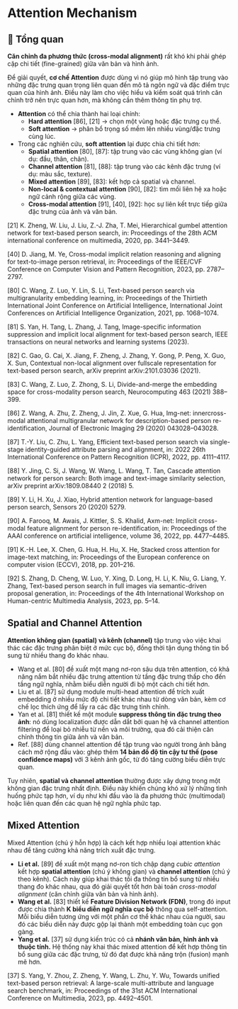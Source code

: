 # Attention Mechanism

## 🧾 Tổng quan
**Căn chỉnh đa phương thức (cross-modal alignment)** rất khó khi phải ghép cặp chi tiết (fine-grained) giữa văn bản và hình ảnh.

Để giải quyết, **cơ chế Attention** được dùng vì nó giúp mô hình tập trung vào những đặc trưng quan trọng liên quan đến mô tả ngôn ngữ và đặc điểm trực quan của hình ảnh. Điều này làm cho việc hiểu và kiểm soát quá trình căn chỉnh trở nên trực quan hơn, mà không cần thêm thông tin phụ trợ.

- **Attention** có thể chia thành hai loại chính:
    - **Hard attention** [86], [21] → chọn một vùng hoặc đặc trưng cụ thể.
    - **Soft attention** → phân bổ trọng số mềm lên nhiều vùng/đặc trưng cùng lúc.
- Trong các nghiên cứu, **soft attention** lại được chia chi tiết hơn:
    - **Spatial attention** [80], [87]: tập trung vào các vùng không gian (ví dụ: đầu, thân, chân).
    - **Channel attention** [81], [88]: tập trung vào các kênh đặc trưng (ví dụ: màu sắc, texture).
    - **Mixed attention** [89], [83]: kết hợp cả spatial và channel.
    - **Non-local & contextual attention** [90], [82]: tìm mối liên hệ xa hoặc ngữ cảnh rộng giữa các vùng.
    - **Cross-modal attention** [91], [40], [92]: học sự liên kết trực tiếp giữa đặc trưng của ảnh và văn bản.

[21] K. Zheng, W. Liu, J. Liu, Z.-J. Zha, T. Mei, Hierarchical gumbel attention network for text-based person search, in: Proceedings of the 28th ACM international conference on multimedia, 2020, pp. 3441–3449.

[40] D. Jiang, M. Ye, Cross-modal implicit relation reasoning and aligning for text-to-image person retrieval, in: Proceedings of the IEEE/CVF Conference on Computer Vision and Pattern Recognition, 2023, pp. 2787–2797.

[80] C. Wang, Z. Luo, Y. Lin, S. Li, Text-based person search via multigranularity embedding learning, in: Proceedings of the Thirtieth International Joint Conference on Artificial Intelligence, International Joint Conferences on Artificial Intelligence Organization, 2021, pp. 1068–1074.

[81] S. Yan, H. Tang, L. Zhang, J. Tang, Image-specific information suppression and implicit local alignment for text-based person search, IEEE transactions on neural networks and learning systems (2023).

[82] C. Gao, G. Cai, X. Jiang, F. Zheng, J. Zhang, Y. Gong, P. Peng, X. Guo, X. Sun, Contextual non-local alignment over fullscale representation for text-based person search, arXiv preprint arXiv:2101.03036 (2021).

[83] C. Wang, Z. Luo, Z. Zhong, S. Li, Divide-and-merge the embedding space for cross-modality person search, Neurocomputing 463 (2021) 388–399.

[86] Z. Wang, A. Zhu, Z. Zheng, J. Jin, Z. Xue, G. Hua, Img-net: innercross-modal attentional multigranular network for description-based person re-identification, Journal of Electronic Imaging 29 (2020) 043028–043028.

[87] T.-Y. Liu, C. Zhu, L. Yang, Efficient text-based person search via single-stage identity-guided attribute parsing and alignment, in: 2022 26th International Conference on Pattern Recognition (ICPR), 2022, pp. 4111–4117.

[88] Y. Jing, C. Si, J. Wang, W. Wang, L. Wang, T. Tan, Cascade attention network for person search: Both image and text-image similarity selection, arXiv preprint arXiv:1809.08440 2 (2018) 5.

[89] Y. Li, H. Xu, J. Xiao, Hybrid attention network for language-based person search, Sensors 20 (2020) 5279.

[90] A. Farooq, M. Awais, J. Kittler, S. S. Khalid, Axm-net: Implicit cross-modal feature alignment for person re-identification, in: Proceedings of the AAAI conference on artificial intelligence, volume 36, 2022, pp. 4477–4485.

[91] K.-H. Lee, X. Chen, G. Hua, H. Hu, X. He, Stacked cross attention for image-text matching, in: Proceedings of the European conference on computer vision (ECCV), 2018, pp. 201–216.

[92] S. Zhang, D. Cheng, W. Luo, Y. Xing, D. Long, H. Li, K. Niu, G. Liang, Y. Zhang, Text-based person search in full images via semantic-driven proposal generation, in: Proceedings of the 4th International Workshop on Human-centric Multimedia Analysis, 2023, pp. 5–14.

## Spatial and Channel Attention
**Attention không gian (spatial) và kênh (channel)** tập trung vào việc khai thác các đặc trưng phân biệt ở mức cục bộ, đồng thời tận dụng thông tin bổ sung từ nhiều thang đo khác nhau.
- Wang et al. [80] đề xuất một mạng nơ-ron sâu dựa trên attention, có khả năng nắm bắt nhiều đặc trưng attention từ tầng đặc trưng thấp cho đến tầng ngữ nghĩa, nhằm biểu diễn người đi bộ một cách chi tiết hơn.
- Liu et al. [87] sử dụng module multi-head attention để trích xuất embedding ở nhiều mức độ chi tiết khác nhau từ dòng văn bản, kèm cơ chế lọc thích ứng để lấy ra các đặc trưng tinh chỉnh.
- Yan et al. [81] thiết kế một module **suppress thông tin đặc trưng theo ảnh**: nó dùng localization được dẫn dắt bởi quan hệ và channel attention filtering để loại bỏ nhiễu từ nền và môi trường, qua đó cải thiện căn chỉnh thông tin giữa ảnh và văn bản.
- Ref. [88] dùng channel attention để tập trung vào người trong ảnh bằng cách mở rộng đầu vào: ghép thêm **14 bản đồ độ tin cậy tư thế (pose confidence maps)** với 3 kênh ảnh gốc, từ đó tăng cường biểu diễn trực quan.

Tuy nhiên, **spatial và channel attention** thường được xây dựng trong một không gian đặc trưng nhất định. Điều này khiến chúng khó xử lý những tình huống phức tạp hơn, ví dụ như khi đầu vào là đa phương thức (multimodal) hoặc liên quan đến các quan hệ ngữ nghĩa phức tạp.

## Mixed Attention
Mixed Attention (chú ý hỗn hợp) là cách kết hợp nhiều loại attention khác nhau để tăng cường khả năng trích xuất đặc trưng.
- **Li et al.** [89] đề xuất một mạng nơ-ron tích chập dạng *cubic attention* kết hợp **spatial attention** (chú ý không gian) và **channel attention** (chú ý theo kênh). Cách này giúp khai thác tối đa thông tin bổ sung từ nhiều thang đo khác nhau, qua đó giải quyết tốt hơn bài toán *cross-modal alignment* (căn chỉnh giữa văn bản và hình ảnh).
- **Wang et al.** [83] thiết kế **Feature Division Network (FDN)**, trong đó input được chia thành **K biểu diễn ngữ nghĩa cục bộ** thông qua self-attention. Mỗi biểu diễn tương ứng với một phần cơ thể khác nhau của người, sau đó các biểu diễn này được gộp lại thành một embedding toàn cục gọn gàng.
- **Yang et al.** [37] sử dụng kiến trúc có cả **nhánh văn bản, hình ảnh và thuộc tính.** Hệ thống này khai thác mixed attention để kết hợp thông tin bổ sung giữa các đặc trưng, từ đó đạt được khả năng trộn (fusion) mạnh mẽ hơn.

[37] S. Yang, Y. Zhou, Z. Zheng, Y. Wang, L. Zhu, Y. Wu, Towards unified text-based person retrieval: A large-scale multi-attribute and language search benchmark, in: Proceedings of the 31st ACM International Conference on Multimedia, 2023, pp. 4492–4501.

